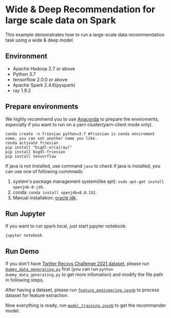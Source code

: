 # Wide & Deep Recommendation for large scale data on Spark

This example demonstrates how to run a large-scale data recommendation task using a wide & deep model.

## Environment
* Apache Hadoop 2.7 or above
* Python 3.7
* tensorflow 2.0.0 or above
* Apache Spark 2.4.6(pyspark)
* ray 1.9.2


## Prepare environments
We highly recommend you to use [Anaconda](https://www.anaconda.com/distribution/#linux) to prepare the enviroments, especially if you want to run on a yarn cluster(yarn-client mode only). 
```
conda create -n friesian python=3.7 #friesian is conda enviroment name, you can set another name you like.
conda activate friesian
pip install "bigdl-orca[ray]"
pip install bigdl-friesian
pip install tensorflow
```
If java is not installed, use command `java` to check if java is installed, you can use one of following commnads:  
1. system's package management system(like apt): `sudo apt-get install openjdk-8-jdk`.  
2. conda: `conda install openjdk=8.0.152`.
3. Manual installation: [oracle jdk](https://www.oracle.com/java/technologies/javase/javase-jdk8-downloads.html).

## Run Jupyter
If you want to run spark local, just start jupyter notebook:
```
jupyter notebook
```

## Run Demo
If you don't have [Twitter Recsys Challenge 2021 dataset](https://recsys-twitter.com/data/show-downloads#), please run [`dummy_data_generating.py`](./dummy_data_generating.py) first (you can run `python dummy_data_generating.py` to get more infomation) and modify the file path in following steps.

After having a dataset, please run [`feature_engineering.ipynb`](./feature_engineering.ipynb) to process dataset for feature extraction.

Now everything is ready, run [`model_training.ipynb`](./model_training.ipynb) to get the recommander model.